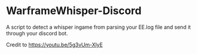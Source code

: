 # WarframeWhisper-Discord
A script to detect a whisper ingame from parsing your EE.log file and send it through your discord bot.

Credit to https://youtu.be/5g3vUm-XlyE
